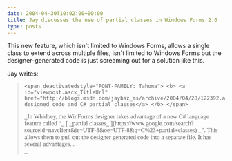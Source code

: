 ```yaml
---
date: 2004-04-30T10:02:00+00:00
title: Jay discusses the use of partial classes in Windows Forms 2.0
type: posts
---
```

This new feature, which isn't limited to Windows Forms, allows a single class to extend across multiple files, isn't limited to Windows Forms but the designer-generated code is just screaming out for a solution like this.

Jay writes:

<blockquote dir="ltr" style="MARGIN-RIGHT: 0px">

    <span deactivatedstyle="FONT-FAMILY: Tahoma"> <b> <a id="viewpost.ascx_TitleUrl" href="http://blogs.msdn.com/jaybaz_ms/archive/2004/04/28/122392.aspx">Winforms designed code and C# partial classes</a> </b> </span>


  <p class="MsoNormal" style="MARGIN: 0in 0in 0pt">
    <span style="FONT-FAMILY: Tahoma"> _In Whidbey, the WinForms designer takes advantage of a new C# language feature called “_ [ _partial classes_ ](https://www.google.com/search?sourceid=navclient&ie=UTF-8&oe=UTF-8&q=C%23+partial+classes) _”.<span style="mso-spacerun: yes">  </span>This allows them to pull out the designer generated code into a separate file.<span style="mso-spacerun: yes">  </span>It has several advantages...<br style="mso-special-character: line-break" />_ </span>

</blockquote>
